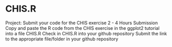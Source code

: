 # CHIS.R
Project: Submit your code for the CHIS exercise  2 - 4 Hours  Submission      Copy and paste the R code from the CHIS exercise in the ggplot2 tutorial into a file CHIS.R     Check in CHIS.R into your github repository     Submit the link to the appropriate file/folder in your github repository
